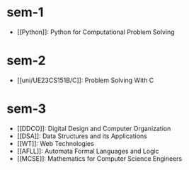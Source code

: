 # sem-1

- [[Python]]: Python for Computational Problem Solving

# sem-2

- [[uni/UE23CS151B/C]]: Problem Solving With C

# sem-3

- [[DDCO]]: Digital Design and Computer Organization
- [[DSA]]: Data Structures and its Applications
- [[WT]]: Web Technologies
- [[AFLL]]: Automata Formal Languages and Logic
- [[MCSE]]: Mathematics for Computer Science Engineers
